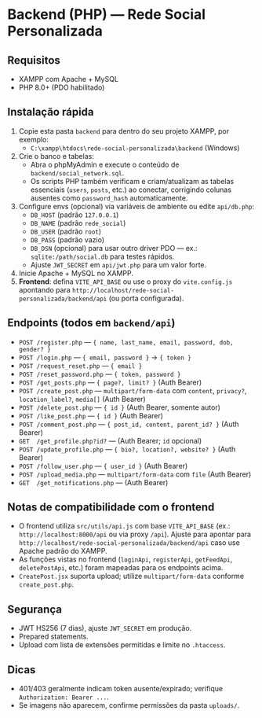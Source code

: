 # Backend (PHP) — Rede Social Personalizada

## Requisitos
- XAMPP com Apache + MySQL
- PHP 8.0+ (PDO habilitado)

## Instalação rápida
1. Copie esta pasta `backend` para dentro do seu projeto XAMPP, por exemplo:
   - `C:\xampp\htdocs\rede-social-personalizada\backend` (Windows)
2. Crie o banco e tabelas:
   - Abra o phpMyAdmin e execute o conteúdo de `backend/social_network.sql`.
   - Os scripts PHP também verificam e criam/atualizam as tabelas essenciais (`users`, `posts`, etc.) ao conectar, corrigindo colunas ausentes como `password_hash` automaticamente.
3. Configure envs (opcional) via variáveis de ambiente ou edite `api/db.php`:
   - `DB_HOST` (padrão `127.0.0.1`)
   - `DB_NAME` (padrão `rede_social`)
   - `DB_USER` (padrão `root`)
   - `DB_PASS` (padrão vazio)
   - `DB_DSN` (opcional) para usar outro driver PDO — ex.: `sqlite:/path/social.db` para testes rápidos.
   - Ajuste `JWT_SECRET` em `api/jwt.php` para um valor forte.
4. Inicie Apache + MySQL no XAMPP.
5. **Frontend**: defina `VITE_API_BASE` ou use o proxy do `vite.config.js` apontando para `http://localhost/rede-social-personalizada/backend/api` (ou porta configurada).

## Endpoints (todos em `backend/api`)
- `POST /register.php` — `{ name, last_name, email, password, dob, gender? }`
- `POST /login.php` — `{ email, password }` → `{ token }`
- `POST /request_reset.php` — `{ email }`
- `POST /reset_password.php` — `{ token, password }`
- `POST /get_posts.php` — `{ page?, limit? }` (Auth Bearer)
- `POST /create_post.php` — `multipart/form-data` com `content`, `privacy?`, `location_label?`, `media[]` (Auth Bearer)
- `POST /delete_post.php` — `{ id }` (Auth Bearer, somente autor)
- `POST /like_post.php` — `{ id }` (Auth Bearer)
- `POST /comment_post.php` — `{ post_id, content, parent_id? }` (Auth Bearer)
- `GET  /get_profile.php?id?` — (Auth Bearer; `id` opcional)
- `POST /update_profile.php` — `{ bio?, location?, website? }` (Auth Bearer)
- `POST /follow_user.php` — `{ user_id }` (Auth Bearer)
- `POST /upload_media.php` — `multipart/form-data` com `file` (Auth Bearer)
- `GET  /get_notifications.php` — (Auth Bearer)

## Notas de compatibilidade com o frontend
- O frontend utiliza `src/utils/api.js` com base `VITE_API_BASE` (ex.: `http://localhost:8000/api` ou via proxy `/api`). Ajuste para apontar para `http://localhost/rede-social-personalizada/backend/api` caso use Apache padrão do XAMPP.
- As funções vistas no frontend (`loginApi`, `registerApi`, `getFeedApi`, `deletePostApi`, etc.) foram mapeadas para os endpoints acima.
- `CreatePost.jsx` suporta upload; utilize `multipart/form-data` conforme `create_post.php`.

## Segurança
- JWT HS256 (7 dias), ajuste `JWT_SECRET` em produção.
- Prepared statements.
- Upload com lista de extensões permitidas e limite no `.htaccess`.

## Dicas
- 401/403 geralmente indicam token ausente/expirado; verifique `Authorization: Bearer ...`.
- Se imagens não aparecem, confirme permissões da pasta `uploads/`.
